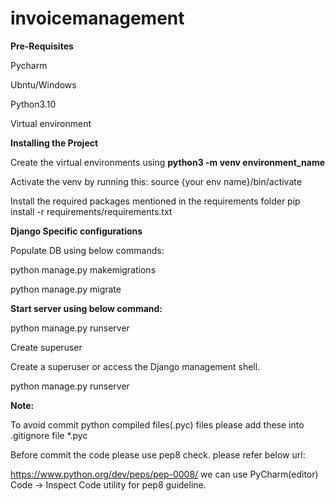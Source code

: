 # invoicemanagement


**Pre-Requisites**

Pycharm

Ubntu/Windows

Python3.10

Virtual environment


**Installing the Project**

Create the virtual environments using **python3 -m venv environment_name**

Activate the venv by running this: source {your env name}/bin/activate

Install the required packages mentioned in the requirements folder pip install -r requirements/requirements.txt



**Django Specific configurations**

Populate DB using below commands:

python manage.py makemigrations

python manage.py migrate



**Start server using below command:**

python manage.py runserver

Create superuser

Create a superuser or access the Django management shell.

python manage.py runserver



**Note:**

To avoid commit python compiled files(.pyc) files please add these into .gitignore file *.pyc

Before commit the code please use pep8 check. please refer below url:

https://www.python.org/dev/peps/pep-0008/
we can use PyCharm(editor) Code -> Inspect Code utility for pep8 guideline.
